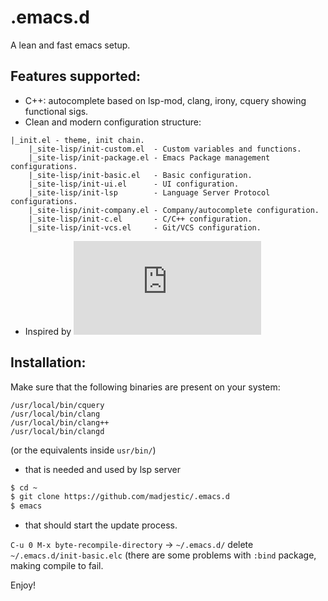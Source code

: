 # .emacs.d
A lean and fast emacs setup.

## Features supported:

* C++: autocomplete based on lsp-mod, clang, irony, cquery showing functional sigs.
* Clean and modern configuration structure:
```
|_init.el - theme, init chain.
	|_site-lisp/init-custom.el  - Custom variables and functions.
	|_site-lisp/init-package.el - Emacs Package management configurations.
	|_site-lisp/init-basic.el   - Basic configuration.
	|_site-lisp/init-ui.el      - UI configuration.
	|_site-lisp/init-lsp        - Language Server Protocol configurations.
	|_site-lisp/init-company.el - Company/autocomplete configuration.
	|_site-lisp/init-c.el       - C/C++ configuration.
	|_site-lisp/init-vcs.el     - Git/VCS configuration.
```
* Inspired by ![Cantaur Emacs](https://github.com/seagle0128/.emacs.d)

## Installation:

Make sure that the following binaries are present on your system:

```
/usr/local/bin/cquery
/usr/local/bin/clang
/usr/local/bin/clang++
/usr/local/bin/clangd
```
(or the equivalents inside `usr/bin/`)
- that is needed and used by lsp server

```bash
$ cd ~
$ git clone https://github.com/madjestic/.emacs.d
$ emacs
```
- that should start the update process.

`C-u 0 M-x byte-recompile-directory` -> `~/.emacs.d/`
delete `~/.emacs.d/init-basic.elc` (there are some problems with `:bind` package, making compile to fail.

Enjoy!


